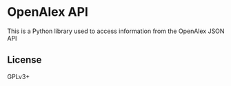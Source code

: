 # OpenAlex API
This is a Python library used to access information from the OpenAlex JSON API

## License
GPLv3+